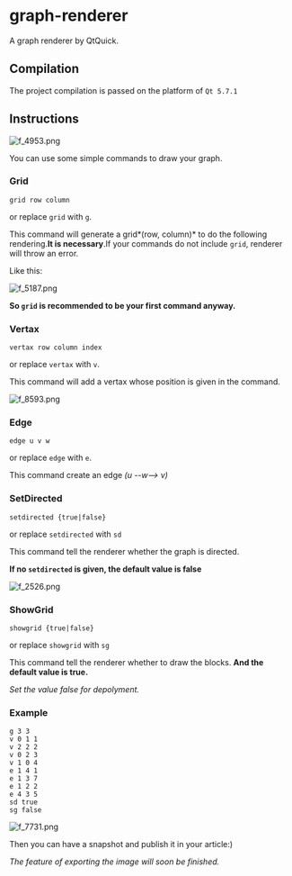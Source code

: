 # graph-renderer
A graph renderer by QtQuick.
## Compilation
The project compilation is passed on the platform of `Qt 5.7.1`
## Instructions
![f_4953.png](http://linfile.xyz/data/vip_data/f_4953.png)

You can use some simple commands to draw your graph.

### Grid
```
grid row column
```
or replace `grid` with `g`.

This command will generate a grid*(row, column)* to do the following rendering.**It is necessary**.If your commands do not include `grid`, renderer will throw an error.

Like this:

![f_5187.png](http://linfile.xyz/data/vip_data/f_5187.png)

**So `grid` is recommended to be your first command anyway.**

### Vertax
```
vertax row column index
```
or replace `vertax` with `v`.

This command will add a vertax whose position is given in the command.

![f_8593.png](http://linfile.xyz/data/vip_data/f_8593.png)

### Edge
```
edge u v w
```
or replace `edge` with `e`.

This command create an edge *(u --w--> v)*

### SetDirected
```
setdirected {true|false}
```
or replace `setdirected` with `sd`

This command tell the renderer whether the graph is directed.

**If no `setdirected` is given, the default value is false**

![f_2526.png](http://linfile.xyz/data/vip_data/f_2526.png)

### ShowGrid
```
showgrid {true|false}
```
or replace `showgrid` with `sg`

This command tell the renderer whether to draw the blocks.
**And the default value is true.**

*Set the value false for depolyment.*

### Example
```
g 3 3
v 0 1 1
v 2 2 2
v 0 2 3
v 1 0 4
e 1 4 1
e 1 3 7
e 1 2 2
e 4 3 5
sd true
sg false
```

![f_7731.png](http://linfile.xyz/data/vip_data/f_7731.png)

Then you can have a snapshot and publish it in your article:)

*The feature of exporting the image will soon be finished.*
